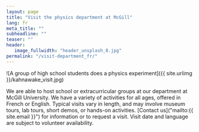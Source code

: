 ```yaml
---
layout: page
title: "Visit the physics department at McGill"
lang: fr
meta_title: ""
subheadline: ""
teaser: ""
header:
   image_fullwidth: "header_unsplash_8.jpg"
permalink: "/visit-department_fr/"
---
```

![A group of high school students does a physics experiment]({{ site.urlimg }}/kahnawake_visit.jpg)

We are able to host school or extracurricular groups at our department at McGill University. We have a variety of activities for all ages, offered in French or English. Typical visits vary in length, and may involve museum tours, lab tours, short demos, or hands-on activities. [Contact us]("mailto:{{ site.email }}") for information or to request a visit. Visit date and language are subject to volunteer availability.
